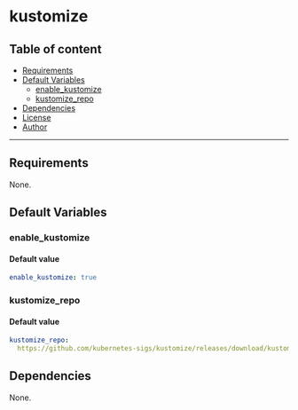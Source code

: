 # kustomize

## Table of content

- [Requirements](#requirements)
- [Default Variables](#default-variables)
  - [enable_kustomize](#enable_kustomize)
  - [kustomize_repo](#kustomize_repo)
- [Dependencies](#dependencies)
- [License](#license)
- [Author](#author)

---

## Requirements

None.

## Default Variables

### enable_kustomize

#### Default value

```YAML
enable_kustomize: true
```

### kustomize_repo

#### Default value

```YAML
kustomize_repo: 
  https://github.com/kubernetes-sigs/kustomize/releases/download/kustomize%2Fv5.4.2/kustomize_v5.4.2_linux_amd64.tar.gz
```



## Dependencies

None.

